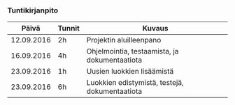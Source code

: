 ### Tuntikirjanpito
Päivä | Tunnit | Kuvaus
---------------|--------|-------
12.09.2016 | 2h | Projektin aluilleenpano
16.09.2016 | 4h | Ohjelmointia, testaamista, ja dokumentaatiota
23.09.2016 | 1h | Uusien luokkien lisäämistä
23.09.2016 | 6h | Luokkien edistymistä, testejä, dokumentaatiota
